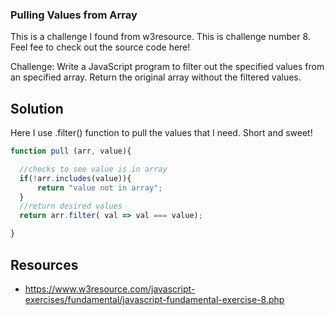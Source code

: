 ### Pulling Values from Array

This is a challenge I found from w3resource. This is challenge number 8. Feel fee to check out the source code here!

Challenge: Write a JavaScript program to filter out the specified values from an specified array. Return the original array without the filtered values.

## Solution

Here I use .filter() function to pull the values that I need. Short and sweet!

```javascript
function pull (arr, value){

  //checks to see value is in array
  if(!arr.includes(value)){
      return "value not in array";
  }
  //return desired values
  return arr.filter( val => val === value);

}
```


## Resources

- https://www.w3resource.com/javascript-exercises/fundamental/javascript-fundamental-exercise-8.php
